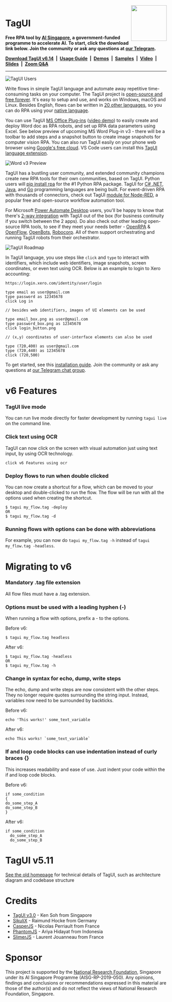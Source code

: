 <img src="https://raw.githubusercontent.com/kelaberetiv/TagUI/master/src/media/tagui_logo.png" height="111" align="right">

# TagUI

**Free RPA tool by [AI Singapore](https://www.aisingapore.org), a government-funded programme to accelerate AI. To start, click the download link below. Join the community or ask any questions at [our Telegram](https://t.me/rpa_chat).**

**[Download TagUI v6.14](https://tagui.readthedocs.io/en/latest/setup.html)&ensp;|&ensp;[Usage Guide](https://tagui.readthedocs.io/en/latest/index.html)&ensp;|&ensp;[Demos](https://github.com/aimakerspace/TagUI-Bricks)&ensp;|&ensp;[Samples](https://github.com/kelaberetiv/TagUI/tree/master/flows/samples)&ensp;|&ensp;[Video](https://youtu.be/hKc4eNBhMws)&ensp;|&ensp;[Slides](https://drive.google.com/file/d/1pltAMzr0MZsttgg1w2ORH3ontR6Q51W9/view?usp=sharing)&ensp;|&ensp;[Zoom Q&A](https://github.com/kelaberetiv/TagUI/issues/914)**

---

![TagUI Users](https://raw.githubusercontent.com/kelaberetiv/TagUI/master/src/media/tagui_users.png)

Write flows in simple TagUI language and automate away repetitive time-consuming tasks on your computer. The TagUI project is [open-source and free forever](https://www.linkedin.com/posts/kensoh_sneak-preview-of-tagui-ms-word-plug-in-v3-activity-6796860165338595328-02wD). It's easy to setup and use, and works on Windows, macOS and Linux. Besides English, flows can be written in [20 other languages](https://github.com/kelaberetiv/TagUI/tree/master/src/languages), so you can do RPA using your [native language](https://github.com/kelaberetiv/TagUI/blob/master/flows/samples/8_chineseflow.tag).

You can use TagUI [MS Office Plug-ins](https://github.com/kelaberetiv/TagUI/tree/master/src/office) ([video demo](https://www.linkedin.com/posts/kensoh_rpa-tagui-activity-6775824220200017920-bxhA)) to easily create and deploy Word doc as RPA robots, and set up RPA data parameters using Excel. See below preview of upcoming MS Word Plug-in v3 - there will be a toolbar to add steps and a snapshot button to create image snapshots for computer vision RPA. You can also run TagUI easily on your phone web browser using [Google's free cloud](https://github.com/kelaberetiv/TagUI/issues/913). VS Code users can install this [TagUI language extension](https://www.linkedin.com/posts/kensoh_hi-vs-code-folks-who-love-rpa-now-you-can-activity-6805445134034042880--PWT).

![Word v3 Preview](https://raw.githubusercontent.com/kelaberetiv/TagUI/master/src/office/word/word_v3_preview.png)

TagUI has a bustling user community, and extended community champions create new RPA tools for their own communities, based on TagUI. Python users will [pip install rpa](https://github.com/tebelorg/RPA-Python) for the #1 Python RPA package. TagUI for [C# .NET](https://www.nuget.org/packages/tagui), [Java](https://www.linkedin.com/posts/kensoh_hi-c-net-folks-interested-in-rpa-happy-activity-6800991305251078144-Gx4T), and [Go](https://www.linkedin.com/posts/kensoh_hi-fans-of-go-programming-language-would-activity-6804658389772324864-_OgH) programming languages are being built. For event-driven RPA with thousands of connectors, check out TagUI [module for Node-RED](https://flows.nodered.org/node/node-red-contrib-tagui), a popular free and open-source workflow automation tool.

For Microsoft [Power Automate Desktop](https://flow.microsoft.com/en-us/desktop/) users, you'll be happy to know that there's [2-way integration](https://www.linkedin.com/posts/kensoh_tagui-activity-6773236538596831232-1aFu) with TagUI out of the box (for business continuity if you switch between the 2 apps). Do also check out other leading open-source RPA tools, to see if they meet your needs better - [OpenRPA](https://github.com/open-rpa/openrpa) & [OpenFlow](https://github.com/open-rpa/openflow), [OpenBots](https://www.linkedin.com/posts/openbots_openbots-studio-demo-support-for-tag-ui-activity-6788174021964943361-RrUD), [Robocorp](https://youtu.be/HAfQpNZVbKI). All of them support orchestrating and running TagUI robots from their orchestrator.

![TagUI Roadmap](https://raw.githubusercontent.com/kelaberetiv/TagUI/master/src/media/roadmap.png)

In TagUI language, you use steps like `click` and `type` to interact with identifiers, which include web identifiers, image snapshots, screen coordinates, or even text using OCR. Below is an example to login to Xero accounting:

```
https://login.xero.com/identity/user/login

type email as user@gmail.com
type password as 12345678
click Log in
```
```
// besides web identifiers, images of UI elements can be used

type email_box.png as user@gmail.com
type password_box.png as 12345678
click login_button.png
```
```
// (x,y) coordinates of user-interface elements can also be used

type (720,400) as user@gmail.com
type (720,440) as 12345678
click (720,500)
```

To get started, see this [installation guide](https://tagui.readthedocs.io/en/latest/setup.html). Join the community or ask any questions at [our Telegram chat group](https://t.me/rpa_chat).

# v6 Features

### TagUI live mode
You can run live mode directly for faster development by running `tagui live` on the command line.

### Click text using OCR
TagUI can now click on the screen with visual automation just using text input, by using OCR technology.

```
click v6 Features using ocr
```

### Deploy flows to run when double clicked
You can now create a shortcut for a flow, which can be moved to your desktop and double-clicked to run the flow. The flow will be run with all the options used when creating the shortcut.

```
$ tagui my_flow.tag -deploy
OR
$ tagui my_flow.tag -d
```

### Running flows with options can be done with abbreviations
For example, you can now do ``tagui my_flow.tag -h`` instead of ``tagui my_flow.tag -headless``.

# Migrating to v6

### Mandatory .tag file extension
All flow files must have a .tag extension.

### Options must be used with a leading hyphen (-)
When running a flow with options, prefix a - to the options.

Before v6:
```
$ tagui my_flow.tag headless
```

After v6:
```
$ tagui my_flow.tag -headless
OR
$ tagui my_flow.tag -h
```

### Change in syntax for echo, dump, write steps
The echo, dump and write steps are now consistent with the other steps. They no longer require quotes surrounding the string input. Instead, variables now need to be surrounded by backticks.

Before v6:
```
echo 'This works!' some_text_variable
```

After v6:
```
echo This works! `some_text_variable`
```

### If and loop code blocks can use indentation instead of curly braces {}
This increases readability and ease of use. Just indent your code within the if and loop code blocks. 

Before v6:
```
if some_condition
{
do_some_step_A
do_some_step_B
}
```

After v6:
```
if some_condition
  do_some_step_A
  do_some_step_B
```

# TagUI v5.11
[See the old homepage](https://github.com/kelaberetiv/TagUI/tree/pre_v6) for technical details of TagUI, such as architecture diagram and codebase structure

# Credits
- [TagUI v3.0](https://github.com/kensoh/TagUI/tree/before_aisg) - Ken Soh from Singapore
- [SikuliX](http://sikulix.com) - Raimund Hocke from Germany
- [CasperJS](http://casperjs.org) - Nicolas Perriault from France
- [PhantomJS](https://github.com/ariya/phantomjs) - Ariya Hidayat from Indonesia
- [SlimerJS](https://slimerjs.org) - Laurent Jouanneau from France

# Sponsor
This project  is supported by the [National Research Foundation](https://www.nrf.gov.sg), Singapore under its AI Singapore Programme (AISG-RP-2019-050). Any opinions, findings and conclusions or recommendations expressed in this material are those of the author(s) and do not reflect the views of National Research Foundation, Singapore.

